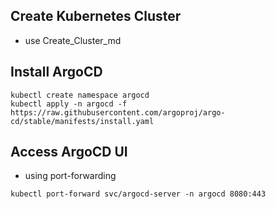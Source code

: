 ## Create Kubernetes Cluster
- use Create_Cluster_md

## Install ArgoCD
```
kubectl create namespace argocd
kubectl apply -n argocd -f https://raw.githubusercontent.com/argoproj/argo-cd/stable/manifests/install.yaml
```

## Access ArgoCD UI
- using port-forwarding
```
kubectl port-forward svc/argocd-server -n argocd 8080:443
```

## 
